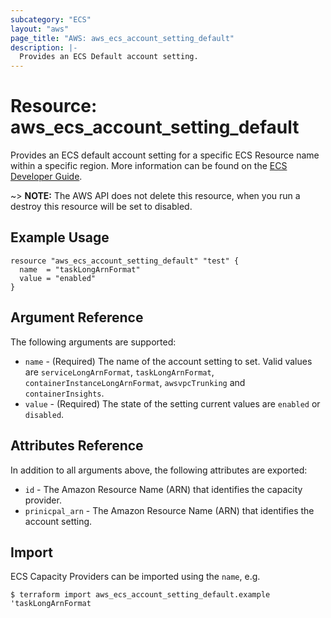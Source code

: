 ```yaml
---
subcategory: "ECS"
layout: "aws"
page_title: "AWS: aws_ecs_account_setting_default"
description: |-
  Provides an ECS Default account setting.
---
```


# Resource: aws_ecs_account_setting_default

Provides an ECS default account setting for a specific ECS Resource name within a specific region. More information can be found on the [ECS Developer Guide](https://docs.aws.amazon.com/AmazonECS/latest/developerguide/ecs-account-settings.html).

~> **NOTE:** The AWS API does not delete this resource, when you run a destroy this resource will be set to disabled.

## Example Usage

```hcl
resource "aws_ecs_account_setting_default" "test" {
  name  = "taskLongArnFormat"
  value = "enabled"
}
```

## Argument Reference

The following arguments are supported:

* `name` - (Required) The name of the account setting to set. Valid values are `serviceLongArnFormat`, `taskLongArnFormat`, `containerInstanceLongArnFormat`, `awsvpcTrunking` and `containerInsights`.
* `value` - (Required) The state of the setting current values are `enabled` or `disabled`.

## Attributes Reference

In addition to all arguments above, the following attributes are exported:

* `id` - The Amazon Resource Name (ARN) that identifies the capacity provider.
* `prinicpal_arn` - The Amazon Resource Name (ARN) that identifies the account setting.

## Import

ECS Capacity Providers can be imported using the `name`, e.g.

```
$ terraform import aws_ecs_account_setting_default.example 'taskLongArnFormat
```
